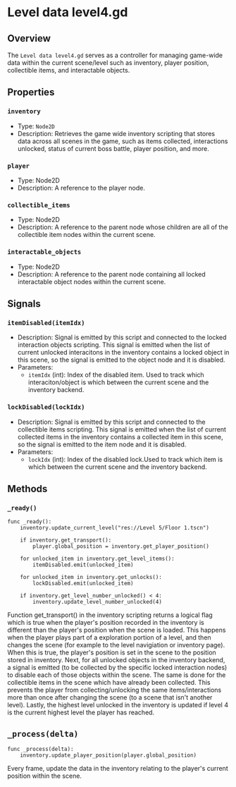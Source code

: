 # Level data level4.gd

## Overview

The `Level data level4.gd` serves as a controller for managing game-wide data within the current scene/level such as inventory, player position, collectible items, and interactable objects.

## Properties

### `inventory`

- Type: `Node2D`
- Description: Retrieves the game wide inventory scripting that stores data across all scenes in the game, such as items collected, interactions unlocked, status of current boss battle, player position, and more.

### `player`

- Type: Node2D
- Description: A reference to the player node.

### `collectible_items`

- Type: Node2D
- Description: A reference to the parent node whose children are all of the collectible item nodes within the current scene.

### `interactable_objects`

- Type: Node2D
- Description: A reference to the parent node containing all locked interactable object nodes within the current scene.

## Signals

### `itemDisabled(itemIdx)`

- Description: Signal is emitted by this script and connected to the locked interaction objects scripting. This signal is emitted when the list of current unlocked interacitons in the inventory contains a locked object in this scene, so the signal is emitted to the object node and it is disabled.
- Parameters:
  - `itemIdx` (int): Index of the disabled item. Used to track which interaciton/object is which between the current scene and the inventory backend.

### `lockDisabled(lockIdx)`

- Description: Signal is emitted by this script and connected to the collectible items scripting. This signal is emitted when the list of current collected items in the inventory contains a collected item in this scene, so the signal is emitted to the item node and it is disabled.
- Parameters:
  - `lockIdx` (int): Index of the disabled lock.Used to track which item is which between the current scene and the inventory backend.

## Methods

### `_ready()`

```gdscript
func _ready():
	inventory.update_current_level("res://Level 5/Floor 1.tscn")
	
	if inventory.get_transport():
		player.global_position = inventory.get_player_position()
		
	for unlocked_item in inventory.get_level_items():
		itemDisabled.emit(unlocked_item)
		
	for unlocked_item in inventory.get_unlocks():
		lockDisabled.emit(unlocked_item)
	
	if inventory.get_level_number_unlocked() < 4:
		inventory.update_level_number_unlocked(4)
```
Function get_transport() in the inventory scripting returns a logical flag which is true when the player's position recorded in the inventory is different than the player's position when the scene is loaded. This happens when the player plays part of a exploration portion of a level, and then changes the scene (for example to the level navigiation or inventory page). When this is true, the player's position is set in the scene to the position stored in inventory.
Next, for all unlocked objects in the inventory backend, a signal is emitted (to be collected by the specific locked interaction nodes) to disable each of those objects within the scene. The same is done for the collectible items in the scene which have already been collected. This prevents the player from collecting/unlocking the same items/interactions more than once after changing the scene (to a scene that isn't another level).
Lastly, the highest level unlocked in the inventory is updated if level 4 is the current highest level the player has reached.

## `_process(delta)`

```gdscript
func _process(delta):
	inventory.update_player_position(player.global_position)
```
Every frame, update the data in the inventory relating to the player's current position within the scene.